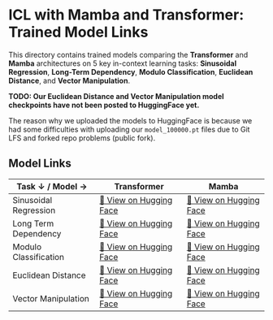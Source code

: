 # ICL with Mamba and Transformer: Trained Model Links

This directory contains trained models comparing the **Transformer** and **Mamba** architectures on 5 key in-context learning tasks: **Sinusoidal Regression**, **Long-Term Dependency**, **Modulo Classification**, **Euclidean Distance**, and **Vector Manipulation**.

**TODO: Our Euclidean Distance and Vector Manipulation model checkpoints have not been posted to HuggingFace yet.**

The reason why we uploaded the models to HuggingFace is because we had some difficulties with uploading our `model_100000.pt` files due to Git LFS and forked repo problems (public fork).


## Model Links

| Task ↓ / Model → | Transformer | Mamba |
|------------------|-------------|--------|
| Sinusoidal Regression | [🤗 View on Hugging Face](https://huggingface.co/kkodnad/sinusoidal_regression_tf_embd512_layer8_lr1e-4/tree/main) | [🤗 View on Hugging Face](https://huggingface.co/kkodnad/sinusoidal_regression_mamba_embd512_layer8_lr1e-4/tree/main) |
| Long Term Dependency | [🤗 View on Hugging Face](https://huggingface.co/kkodnad/long_term_dependency_gpt2_embd512_layer8_lr1e-4/tree/main) | [🤗 View on Hugging Face](https://huggingface.co/kkodnad/long_term_dependency_mamba_embd512_layer8_lr1e-4/tree/main) |
| Modulo Classification | [🤗 View on Hugging Face](https://huggingface.co/kkodnad/modulo_classification_gpt2_embd512_layer8_lr1e-4_dims-100-500/tree/main) | [🤗 View on Hugging Face](https://huggingface.co/kkodnad/modulo_classification_mamba_embd512_layer8_lr1e-4_dims-100-500/tree/main) |
| Euclidean Distance | [🤗 View on Hugging Face](https://huggingface.co/kkodnad/euclidean_distance_tf_embd128_layer2_lr1e-4/tree/main) | [🤗 View on Hugging Face](https://huggingface.co/kkodnad/euclidean_distance_mamba_embd128_layer4_lr1e-4/tree/main) |
| Vector Manipulation | [🤗 View on Hugging Face](https://huggingface.co/kkodnad/vector_manipulation_gpt2_embd512_layer8_lr1e-4/tree/main) | [🤗 View on Hugging Face](https://huggingface.co/kkodnad/vector_manipulation_mamba_embd512_layer8_lr1e-4/tree/main) |
